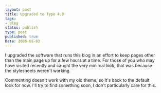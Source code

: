 ```yaml
---
layout: post
title: Upgraded to Typo 4.0
tags:
- Blog
status: publish
type: post
published: true
Date: 2006-08-03
---
```

I upgraded the software that runs this blog in an effort to keep pages other than the main page up for a few hours at a time.  For those of you who may have visited recently and caught the very minimal look, that was because the stylesheets weren't working.

Commenting doesn't work with my old theme, so it's back to the default look for now.  I'll try to find something soon, I don't particularly care for this.
